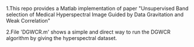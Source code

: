 1.This repo provides a Matlab implementation of paper "Unsupervised Band selection of Medical Hyperspectral Image Guided by Data Gravitation and Weak Correlation"

2.File 'DGWCR.m' shows a simple and direct way to run the DGWCR algorithm by giving the hyperspectral dataset.
